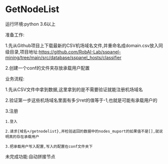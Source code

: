 # GetNodeList

运行环境:python 3.6以上

准备工作:

1.先从Github项目上下载最新的CSV机场域名文件,并重命名成domain.csv放入同级目录,项目地址:https://github.com/RobAI-Lab/sspanel-mining/tree/main/src/database/sspanel_hosts/classifier

2.创建一个conf的文件夹存放承载用户配置


业务流程:

1.先从CSV文件中拿到数据,这里拿到的是不需要验证就能注册机场域名

2.验证第一步这些机场域名里面有多少ret的值等于-1,也就是可能有承载用户的

3.注册

    1.登入

    2.请求{域名+/getnodelist},并检验返回的数据中的nodes_muport的如果值不是[],就说明真的存在承载用户

    3.把承载用户写入配置,写入的配置在conf文件夹下

未完成功能:自动拼接节点
